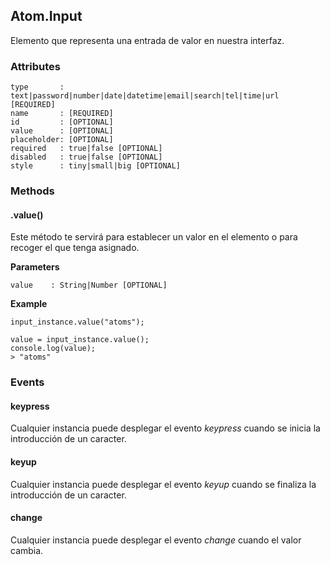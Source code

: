 ## Atom.Input
Elemento que representa una entrada de valor en nuestra interfaz.

### Attributes

```
type       : text|password|number|date|datetime|email|search|tel|time|url [REQUIRED]
name       : [REQUIRED]
id         : [OPTIONAL]
value      : [OPTIONAL]
placeholder: [OPTIONAL]
required   : true|false [OPTIONAL]
disabled   : true|false [OPTIONAL]
style      : tiny|small|big [OPTIONAL]
```

### Methods

#### .value()
Este método te servirá para establecer un valor en el elemento o para recoger el que tenga asignado.

**Parameters**

```
value    : String|Number [OPTIONAL]
```

**Example**

```
input_instance.value("atoms");

value = input_instance.value();
console.log(value);
> "atoms"
```

### Events

#### keypress
Cualquier instancia puede desplegar el evento *keypress* cuando se inicia la introducción de un caracter.

#### keyup
Cualquier instancia puede desplegar el evento *keyup* cuando se finaliza la introducción de un caracter.

#### change
Cualquier instancia puede desplegar el evento *change* cuando el valor cambia.